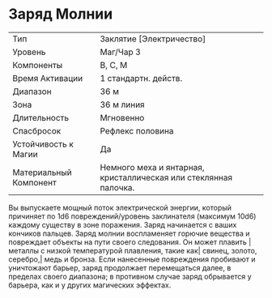 
# Заряд Молнии

| | |
|---|---|
|Тип|Заклятие [Электричество]|
|Уровень| Маг/Чар 3|
|Компоненты| В, С, М|
|Время Активации| 1 стандартн. действ.|
|Диапазон| 36 м|
|Зона| 36 м линия|
|Длительность| Мгновенно|
|Спасбросок| Рефлекс половина|
|Устойчивость к Магии| Да|
|Материальный Компонент| Немного меха и янтарная, кристаллическая или стеклянная палочка.|

Вы выпускаете мощный поток электрической энергии, который причиняет по
1d6 повреждений/уровень заклинателя
(максимум 10d6) каждому существу в
зоне поражения. Заряд начинается с ваших кончиков пальцев.
Заряд молнии воспламеняет горючие
вещества и повреждает объекты на пути
своего следования. Он может плавить
|металлы с низкой температурой плавления, такие как| свинец, золото, серебро,|
медь и бронза. Если нанесенные повреждения пробивают и уничтожают барьер,
заряд продолжает перемещаться далее, в
пределах своего диапазона; в противном
случае заряд обрывается у барьера, как и
у других магических эффектах.
